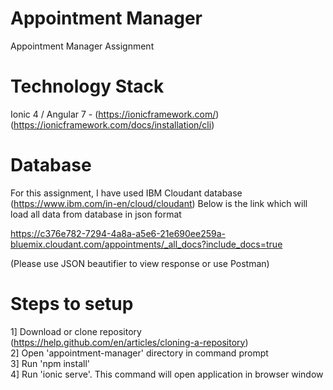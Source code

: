 # Appointment Manager
Appointment Manager Assignment

# Technology Stack
Ionic 4 / Angular 7 - (https://ionicframework.com/) (https://ionicframework.com/docs/installation/cli)

# Database
For this assignment, I have used IBM Cloudant database (https://www.ibm.com/in-en/cloud/cloudant)
Below is the link which will load all data from database in json format

https://c376e782-7294-4a8a-a5e6-21e690ee259a-bluemix.cloudant.com/appointments/_all_docs?include_docs=true

(Please use JSON beautifier to view response or use Postman)

# Steps to setup 
1] Download or clone repository (https://help.github.com/en/articles/cloning-a-repository) <br/>
2] Open 'appointment-manager' directory in command prompt <br/>
3] Run 'npm install' <br/>
4] Run 'ionic serve'. This command will open application in browser window <br/>


